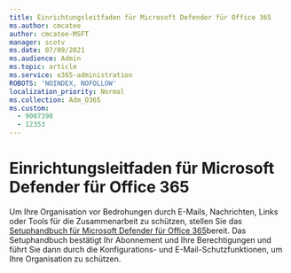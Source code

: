 ```yaml
---
title: Einrichtungsleitfaden für Microsoft Defender für Office 365
ms.author: cmcatee
author: cmcatee-MSFT
manager: scotv
ms.date: 07/09/2021
ms.audience: Admin
ms.topic: article
ms.service: o365-administration
ROBOTS: 'NOINDEX, NOFOLLOW'
localization_priority: Normal
ms.collection: Adm_O365
ms.custom:
  - 9007398
  - 12353
---
```


# <a name="microsoft-defender-for-office-365-setup-guide"></a>Einrichtungsleitfaden für Microsoft Defender für Office 365

Um Ihre Organisation vor Bedrohungen durch E-Mails, Nachrichten, Links oder Tools für die Zusammenarbeit zu schützen, stellen Sie das [Setuphandbuch für Microsoft Defender für Office 365](https://admin.microsoft.com/adminportal/home#/modernonboarding/office365advancedthreatprotectionadvisor)bereit. Das Setuphandbuch bestätigt Ihr Abonnement und Ihre Berechtigungen und führt Sie dann durch die Konfigurations- und E-Mail-Schutzfunktionen, um Ihre Organisation zu schützen.